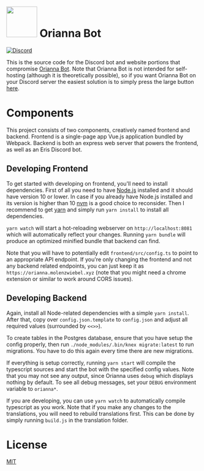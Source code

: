 <h1><img width=80 height=80 src="https://ddragon.leagueoflegends.com/cdn/7.5.1/img/champion/Orianna.png"></td>
Orianna Bot</h1>

[![Discord](https://discordapp.com/api/guilds/249481856687407104/widget.png?style=shield)](https://discord.gg/bfxdsRC)

This is the source code for the Discord bot and website portions that compromise [Orianna Bot](https://orianna.molenzwiebel.xyz). Note that Orianna Bot is not intended for self-hosting (although it is theoretically possible), so if you want Orianna Bot on your Discord server the easiest solution is to simply press the large button [here](https://orianna.molenzwiebel.xyz).

# Components

This project consists of two components, creatively named frontend and backend. Frontend is a single-page app Vue.js application bundled by Webpack. Backend is both an express web server that powers the frontend, as well as an Eris Discord bot.

## Developing Frontend

To get started with developing on frontend, you'll need to install dependencies. First of all you need to have [Node.js](https://nodejs.org) installed and it should have version 10 or lower. In case if you already have Node.js installed and its version is higher than 10 [nvm](https://github.com/nvm-sh/nvm) is a good choice to reconsider. Then I recommend to get [yarn](https://yarnpkg.com) and simply run `yarn install` to install all dependencies.

`yarn watch` will start a hot-reloading webserver on `http://localhost:8081` which will automatically reflect your changes. Running `yarn bundle` will produce an optimized minified bundle that backend can find.

Note that you will have to potentially edit `frontend/src/config.ts` to point to an appropriate API endpoint. If you're only changing the frontend and not any backend related endpoints, you can just keep it as `https://orianna.molenzwiebel.xyz` (note that you might need a chrome extension or similar to work around CORS issues).

## Developing Backend

Again, install all Node-related dependencies with a simple `yarn install`. After that, copy over `config.json.template` to `config.json` and adjust all required values (surrounded by `<<>>`).

To create tables in the Postgres database, ensure that you have setup the config properly, then run `./node_modules/.bin/knex migrate:latest` to run migrations. You have to do this again every time there are new migrations.

If everything is setup correctly, running `yarn start` will compile the typescript sources and start the bot with the specified config values. Note that you may not see any output, since Orianna uses `debug` which displays nothing by default. To see all debug messages, set your `DEBUG` environment variable to `orianna*`.

If you are developing, you can use `yarn watch` to automatically compile typescript as you work. Note that if you make any changes to the translations, you will need to rebuild translations first. This can be done by simply running `build.js` in the translation folder.

# License

[MIT](http://opensource.org/licenses/MIT)
